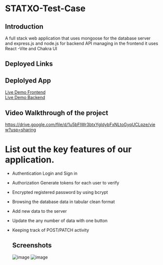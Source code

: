 # STATXO-Test-Case

## Introduction 
  A full stack web application that uses mongoose for the database server and express.js and node.js for backend API managing in the frontend it uses React -Vite and Chakra UI

## Deployed Links
## Deplolyed App
[Live Demo Frontend](https://statxo-test-case.vercel.app/)<br>
[Live Demo Backend](https://statxo-test-case.onrender.com)


## Video Walkthrough of the project
https://drive.google.com/file/d/1u5bFlWr3btxYgIdybFxNLtoGyqUCLpze/view?usp=sharing


# List out the key features of our application.
- Authentication Login and Sign in
- Authorization Generate tokens for each user to verify
- Encrypted  registered password by using  bcrypt
- Browsing the database data in tabular clean format
- Add new data to the server
- Update the any number of data with one button
- Keeping track of POST/PATCH activity

  ## Screenshots
  ![image](https://github.com/adityaks-lts/STATXO-Test-Case/assets/68063165/1fa2cbcf-0a64-4241-80de-54b7d463ac27)
  ![image](https://github.com/adityaks-lts/STATXO-Test-Case/assets/68063165/07eb044b-973b-4243-9230-169eb42881ff)

  

